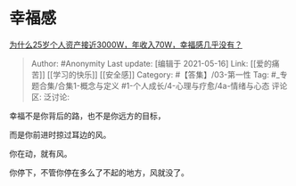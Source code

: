 # 幸福感
[为什么25岁个人资产接近3000W，年收入70W，幸福感几乎没有？](https://www.zhihu.com/question/418319113/answer/1517486483)

> Author: #Anonymity
> Last update: [编辑于 2021-05-16]
> Link: [[爱的痛苦]] [[学习的快乐]] [[安全感]]
> Category: #【答集】/03-第一性
> Tag:  #_专题合集/合集1-概念与定义 #1-个人成长/4-心理与疗愈/4a-情绪与心态
> 评论区:
> 泛讨论:

幸福不是你背后的路，也不是你远方的目标，

而是你前进时掠过耳边的风。

你在动，就有风。

你停下，不管你停在多么了不起的地方，风就没了。
